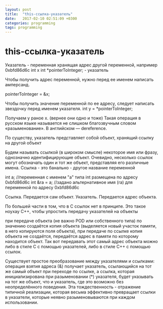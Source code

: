 ```yaml
---
layout: post
title:  "this-ссылка-указатель"
date:   2017-02-10 02:51:09 +0300
categories: programming
tags: programming
---
```


# this-ссылка-указатель
Указатель - переменная хранящая адрес другой переменной, например 0xbfd86d6c
int x
int *pointerToInteger;  - указатель

 Чтобы получить адрес переменной, нужно перед ее именем написать амперсанд.

pointerToInteger = &x;


Чтобы получить значение переменной по ее адресу, следует написать звездочку перед именем указателя.
int y = *pointerToInteger;

Получаем y раное x. (вернее они одно и тоже)
Такая операция в русском языке называется не слишком благозвучным словом «разыменование». В английском — dereference.



По существу, указатель представляет собой объект, хранящий ссылку на другой объект




Будем называть ссылкой (в широком смысле) некоторое имя или фразу, однозначно идентифицирующие объект. Очевидно, несколько ссылок могут обозначать один и тот же объект, представляя его различные имена.
Ссылка - это банально - другое название переменной

int a;       //переменная с именем "a" типа int размещена по адресу 0xbfd86d6c
int &ra = a; //задано альтернативное имя (ra) для переменной по адресу 0xbfd86d6c


Ссылка. Передается сам объект. 
Указатель. Передается адрес объекта.

По большей части в том, что в С ссылок нет в принципе. Это такое ноухау С++, чтобы упростить передачу указателей на объекты

при передаче объекта (не важно POD или собственного типа) по значению создаётся копия объекта (выделяется новый участок памяти, в него копируются поля объекта), при передаче по ссылке копия объекта не создаётся, передаётся адрес в памяти по которому находится объект. Так вот передавать этот самый адрес объекта можно либо в стиле С с помощью указателей, либо в стиле С++ с помощью ссылок.


Существует простое преобразование между указателями и ссылками: операция взятия адреса (&) получает указатель, ссылающийся на тот же самый объект при переходе по ссылке, 
а ссылка, которая инициализирована при разыменовании (*) указателя, будет указывать на тот же объект, что и указатель, где это возможно без неопределённого поведения. Эта тождественность - отражение типичной реализации, которая весьма эффективно превращает ссылки в указатели, которые неявно разыменовываются при каждом использовании.






